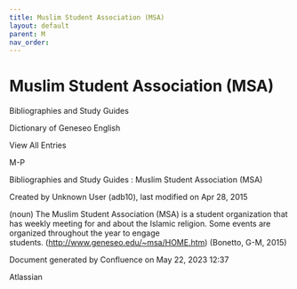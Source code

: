 ```yaml
---
title: Muslim Student Association (MSA)
layout: default
parent: M
nav_order:
---
```


# Muslim Student Association (MSA)

Bibliographies and Study Guides

Dictionary of Geneseo English

View All Entries

M-P

Bibliographies and Study Guides : Muslim Student Association (MSA)

Created by  Unknown User (adb10), last modified on Apr 28, 2015

(noun) The Muslim Student Association (MSA) is a student organization that has weekly meeting for and about the Islamic religion. Some events are organized throughout the year to engage students. (http://www.geneseo.edu/~msa/HOME.htm) (Bonetto, G-M, 2015)

Document generated by Confluence on May 22, 2023 12:37

Atlassian
